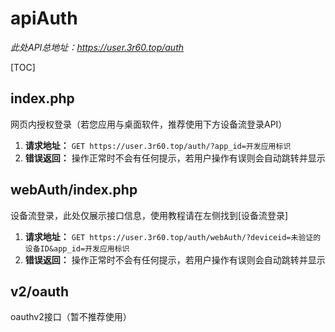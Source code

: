 # apiAuth
*此处API总地址：https://user.3r60.top/auth*

[TOC]

## index.php
网页内授权登录（若您应用与桌面软件，推荐使用下方设备流登录API）

1. **请求地址：**
	`GET https://user.3r60.top/auth/?app_id=开发应用标识`
2. **错误返回：**
	操作正常时不会有任何提示，若用户操作有误则会自动跳转并显示


## webAuth/index.php
设备流登录，此处仅展示接口信息，使用教程请在左侧找到[设备流登录]

1. **请求地址：**
	`GET https://user.3r60.top/auth/webAuth/?deviceid=未验证的设备ID&app_id=开发应用标识`
2. **错误返回：**
	操作正常时不会有任何提示，若用户操作有误则会自动跳转并显示

## v2/oauth

oauthv2接口（暂不推荐使用）

